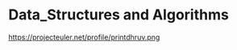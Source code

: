 Data_Structures and Algorithms  
==========================================
https://projecteuler.net/profile/printdhruv.png
